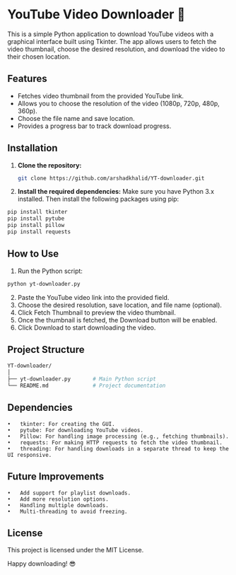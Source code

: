 # YouTube Video Downloader 🎥

This is a simple Python application to download YouTube videos with a graphical interface built using Tkinter. The app allows users to fetch the video thumbnail, choose the desired resolution, and download the video to their chosen location.

## Features
- Fetches video thumbnail from the provided YouTube link.
- Allows you to choose the resolution of the video (1080p, 720p, 480p, 360p).
- Choose the file name and save location.
- Provides a progress bar to track download progress.

## Installation

1. **Clone the repository:**

   ```bash
   git clone https://github.com/arshadkhalid/YT-downloader.git
   ```
2.	**Install the required dependencies:**
Make sure you have Python 3.x installed. Then install the following packages using pip:
   ```bash
 pip install tkinter
pip install pytube
pip install pillow
pip install requests
   ```
## How to Use
1.	Run the Python script:
   ```bash
   python yt-downloader.py
   ```
2.	Paste the YouTube video link into the provided field.
3.	Choose the desired resolution, save location, and file name (optional).
4.	Click Fetch Thumbnail to preview the video thumbnail.
5.	Once the thumbnail is fetched, the Download button will be enabled.
6.	Click Download to start downloading the video.

## Project Structure
```bash
YT-downloader/
│
├── yt-downloader.py       # Main Python script
└── README.md              # Project documentation
```

## Dependencies

	•	tkinter: For creating the GUI.
	•	pytube: For downloading YouTube videos.
	•	Pillow: For handling image processing (e.g., fetching thumbnails).
	•	requests: For making HTTP requests to fetch the video thumbnail.
	•	threading: For handling downloads in a separate thread to keep the UI responsive.

## Future Improvements

	•	Add support for playlist downloads.
	•	Add more resolution options.
	•	Handling multiple downloads.
 	•	Multi-threading to avoid freezing.

## License

This project is licensed under the MIT License.

Happy downloading! 😎
